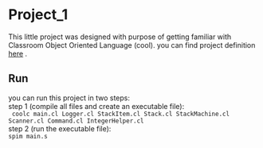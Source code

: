 # Project_1

  This little project was designed with purpose of getting familiar with Classroom Object Oriented Language (cool).
  you can find project definition [here](http://mmojtahedi.ir/images/courses/compilers/spring-97/asn1.pdf) .

## Run
  you can run this project in two steps: <br />
  step 1 (compile all files and create an executable file): <br />
  ``` coolc main.cl Logger.cl StackItem.cl Stack.cl StackMachine.cl Scanner.cl Command.cl IntegerHelper.cl``` <br />
  step 2 (run the executable file): <br /> 
  ``` spim main.s ``` <br />
